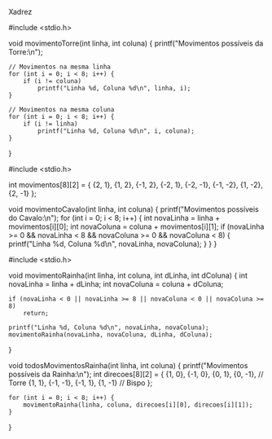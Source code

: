 Xadrez 



#include <stdio.h>

void movimentoTorre(int linha, int coluna) {
    printf("Movimentos possíveis da Torre:\n");

    // Movimentos na mesma linha
    for (int i = 0; i < 8; i++) {
        if (i != coluna)
            printf("Linha %d, Coluna %d\n", linha, i);
    }

    // Movimentos na mesma coluna
    for (int i = 0; i < 8; i++) {
        if (i != linha)
            printf("Linha %d, Coluna %d\n", i, coluna);
    }
}






#include <stdio.h>

int movimentos[8][2] = {
    {2, 1}, {1, 2}, {-1, 2}, {-2, 1},
    {-2, -1}, {-1, -2}, {1, -2}, {2, -1}
};

void movimentoCavalo(int linha, int coluna) {
    printf("Movimentos possíveis do Cavalo:\n");
    for (int i = 0; i < 8; i++) {
        int novaLinha = linha + movimentos[i][0];
        int novaColuna = coluna + movimentos[i][1];
        if (novaLinha >= 0 && novaLinha < 8 && novaColuna >= 0 && novaColuna < 8) {
            printf("Linha %d, Coluna %d\n", novaLinha, novaColuna);
        }
    }
}






#include <stdio.h>

void movimentoRainha(int linha, int coluna, int dLinha, int dColuna) {
    int novaLinha = linha + dLinha;
    int novaColuna = coluna + dColuna;

    if (novaLinha < 0 || novaLinha >= 8 || novaColuna < 0 || novaColuna >= 8)
        return;

    printf("Linha %d, Coluna %d\n", novaLinha, novaColuna);
    movimentoRainha(novaLinha, novaColuna, dLinha, dColuna);
}

void todosMovimentosRainha(int linha, int coluna) {
    printf("Movimentos possíveis da Rainha:\n");
    int direcoes[8][2] = {
        {1, 0}, {-1, 0}, {0, 1}, {0, -1},  // Torre
        {1, 1}, {-1, -1}, {-1, 1}, {1, -1} // Bispo
    };

    for (int i = 0; i < 8; i++) {
        movimentoRainha(linha, coluna, direcoes[i][0], direcoes[i][1]);
    }
}
